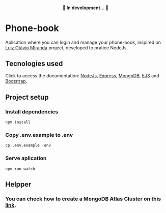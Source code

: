 <h4 align="center"> 
	🚧  In development...  🚧
</h4>

# Phone-book

Aplication where you can login and manage your phone-book,  inspired on [Luiz Otávio Miranda](https://www.otaviomiranda.com.br/2017/meus-cursos/) project, developed to pratice NodeJs.<br>

## Tecnologies used <br>
Click to access the documentation: [NodeJs](https://nodejs.org/en/), [Express](https://expressjs.com/pt-br/), [MongoDB](https://www.mongodb.com/pt-br), [EJS](https://ejs.co/) and [Bootstrap](https://getbootstrap.com/).

## Project setup <br>

### Install dependencies
```
npm install
```

### Copy .env.example to .env
```
cp .env.example .env
```

### Serve aplication
```
npm run watch
```

## Helpper
### You can check how to create a MongoDB Atlas Cluster on this [link](https://www.mongodb.com/docs/atlas/getting-started/?_ga=2.34318057.990587169.1656689297-2130066635.1656503221).
